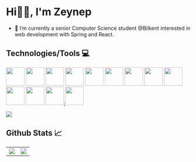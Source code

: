 <h1 align="left">Hi✋🏻, I'm Zeynep </h1>

- 🔭 I’m currently a senior Computer Science student @Bilkent interested in web development with Spring and React.

<!--  
<p align="center">
  <img src="https://github.com/zeynepoztunc/zeynepoztunc/assets/85746781/b403f0b3-617a-4951-9d8e-13a525adac3a" alt="Image" style="width: 100%; max-width: 100%;">
</p>
-->

## Technologies/Tools 💻
  <img height="50" src="https://user-images.githubusercontent.com/25181517/117447155-6a868a00-af3d-11eb-9cfe-245df15c9f3f.png">&nbsp;<img height="50" src="https://user-images.githubusercontent.com/25181517/183897015-94a058a6-b86e-4e42-a37f-bf92061753e5.png">&nbsp;<img height="50" src="https://user-images.githubusercontent.com/25181517/117208740-bfb78400-adf5-11eb-97bb-09072b6bedfc.png">&nbsp;<img height="50" src="https://user-images.githubusercontent.com/25181517/183891303-41f257f8-6b3d-487c-aa56-c497b880d0fb.png">&nbsp;<img height="50" src="https://user-images.githubusercontent.com/25181517/117207493-49665200-adf4-11eb-808e-a9c0fcc2a0a0.png">&nbsp;<img height="50" src="https://user-images.githubusercontent.com/25181517/117207242-07d5a700-adf4-11eb-975e-be04e62b984b.png">&nbsp;<img height="50" src="https://user-images.githubusercontent.com/25181517/192109061-e138ca71-337c-4019-8d42-4792fdaa7128.png">&nbsp;<img height="50" src="https://user-images.githubusercontent.com/25181517/192106073-90fffafe-3562-4ff9-a37e-c77a2da0ff58.png">&nbsp;<img height="50" src="https://user-images.githubusercontent.com/25181517/192108890-200809d1-439c-4e23-90d3-b090cf9a4eea.png">&nbsp;<img height="50" src="https://user-images.githubusercontent.com/25181517/183912952-83784e94-629d-4c34-a961-ae2ae795b662.png">&nbsp;<img height="50" src="https://user-images.githubusercontent.com/25181517/192107858-fe19f043-c502-4009-8c47-476fc89718ad.png">&nbsp;<img height="50" src="https://user-images.githubusercontent.com/25181517/189715289-df3ee512-6eca-463f-a0f4-c10d94a06b2f.png">;<img height="50" src="https://user-images.githubusercontent.com/25181517/186711335-a3729606-5a78-4496-9a36-06efcc74f800.png">

![](https://komarev.com/ghpvc/?username=zeynepoztunc&color=ff69b4	)

## Github Stats 📈

<table>
  <tr>
    <td> <img class="img" src="https://github-readme-stats.vercel.app/api?username=zeynepoztunc&theme=omni&rank_icon=github"/>   </td>
    <td> <img class="img" src="https://github-readme-stats.vercel.app/api/top-langs/?username=zeynepoztunc&theme=omni&layout=donut"/>   </td>
  </tr>
</table


<!-- 
**zeynepoztunc/zeynepoztunc** is a ✨ _special_ ✨ repository because its `README.md` (this file) appears on your GitHub profile.
![Your Repository's Stats](https://github-readme-stats.vercel.app/api?username=zeynepoztunc&show_icons=true&theme=omni)

- 🌱 I’m currently learning ...
- 👯 I’m looking to collaborate on ...
- 🤔 I’m looking for help with ...
- 💬 Ask me about ...
- 📫 How to reach me: ...
- 😄 Pronouns: ...
- ⚡ Fun fact: ...
-->

